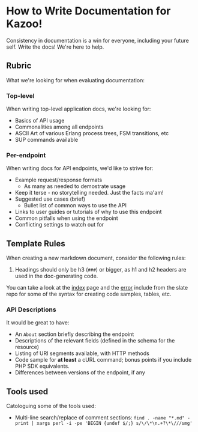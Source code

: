 # How to Write Documentation for Kazoo!

Consistency in documentation is a win for everyone, including your future self. Write the docs! We're here to help.

## Rubric

What we're looking for when evaluating documentation:

### Top-level

When writing top-level application docs, we're looking for:

* Basics of API usage
* Commonalities among all endpoints
* ASCII Art of various Erlang process trees, FSM transitions, etc
* SUP commands available

### Per-endpoint

When writing docs for API endpoints, we'd like to strive for:

* Example request/response formats
  * As many as needed to demostrate usage
* Keep it terse - no storytelling needed. Just the facts ma'am!
* Suggested use cases (brief)
  * Bullet list of common ways to use the API
* Links to user guides or tutorials of why to use this endpoint
* Common pitfalls when using the endpoint
* Conflicting settings to watch out for

## Template Rules

When creating a new markdown document, consider the following rules:

1. Headings should only be h3 (`###`) or bigger, as h1 and h2 headers are used in the doc-generating code.

You can take a look at the [index](https://raw.githubusercontent.com/tripit/slate/master/source/index.md) page and the [error](https://raw.githubusercontent.com/tripit/slate/master/source/includes/_errors.md) include from the slate repo for some of the syntax for creating code samples, tables, etc.

### API Descriptions

It would be great to have:

* An `About` section briefly describing the endpoint
* Descriptions of the relevant fields (defined in the schema for the resource)
* Listing of URI segments available, with HTTP methods
* Code sample for **at least** a cURL command; bonus points if you include PHP SDK equivalents.
* Differences between versions of the endpoint, if any

## Tools used

Catologuing some of the tools used:

* Multi-line search/replace of comment sections: `find . -name "*.md" -print | xargs perl -i -pe 'BEGIN {undef $/;} s/\/\*\n.+?\*\///smg'`
